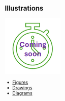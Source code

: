 ## Illustrations

![work in progress](../images/comingSoon.png "work in progress")

* [Figures](Figures)
* [Drawings](Drawings)
* [Diagrams](Diagrams)
